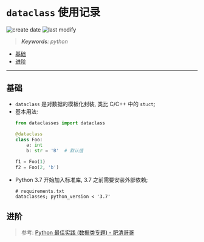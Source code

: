`dataclass` 使用记录
===
<!--START_SECTION:badge-->
![create date](https://img.shields.io/static/v1?label=create%20date&message=2022-09-xx&label_color=gray&color=lightsteelblue&style=flat-square)
![last modify](https://img.shields.io/static/v1?label=last%20modify&message=2025-09-19%2004%3A11%3A35&label_color=gray&color=thistle&style=flat-square)
<!--END_SECTION:badge-->
<!--info
top: false
draft: false
hidden: false
tags: [python]
-->

> ***Keywords**: python*

<!--START_SECTION:paper_title-->
<!--END_SECTION:paper_title-->

<!--START_SECTION:toc-->
- [基础](#基础)
- [进阶](#进阶)
<!--END_SECTION:toc-->

---

## 基础
- `dataclass` 是对数据的模板化封装, 类比 C/C++ 中的 `stuct`;
- 基本用法:
    ```python
    from dataclasses import dataclass

    @dataclass
    class Foo:
        a: int
        b: str = 'B'  # 默认值

    f1 = Foo(1)
    f2 = Foo(2, 'b')
    ```
- Python 3.7 开始加入标准库, 3.7 之前需要安装外部依赖;
    ```
    # requirements.txt
    dataclasses; python_version < '3.7'
    ```


## 进阶
> 参考: [Python 最佳实践 (数据类专题) - 肥清哥哥](https://space.bilibili.com/374243420/channel/collectiondetail?sid=422655)


